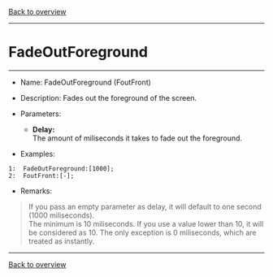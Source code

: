 [Back to overview](index.md)

---
# FadeOutForeground
---
- Name: FadeOutForeground (FoutFront)
- Description: Fades out the foreground of the screen.
- Parameters:
  - **Delay:**  
    The amount of miliseconds it takes to fade out the foreground.

- Examples:
```
1:  FadeOutForeground:[1000];
2:  FoutFront:[-];
```
- Remarks:
> If you pass an empty parameter as delay, it will default to one second (1000 miliseconds).  
The minimum is 10 miliseconds. If you use a value lower than 10, it will be considered as 10. The only exception is 0 miliseconds, which are treated as instantly.

---
[Back to overview](index.md)